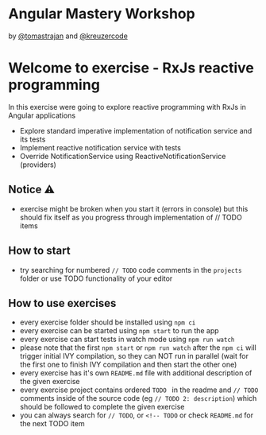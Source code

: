 # Angular Mastery Workshop

by [@tomastrajan](https://twitter.com/tomastrajan) and [@kreuzercode](https://twitter.com/kreuzercode)

# Welcome to exercise - RxJs reactive programming

In this exercise were going to explore reactive programming with RxJs in Angular applications

- Explore standard imperative implementation of notification service and its tests
- Implement reactive notification service with tests
- Override NotificationService using ReactiveNotificationService (providers)


## Notice ⚠️

- exercise might be broken when you start it (errors in console) but this should fix itself as you progress through implementation of // TODO items


## How to start

- try searching for numbered `// TODO` code comments in the `projects` folder or use TODO functionality of your editor 


## How to use exercises

- every exercise folder should be installed using `npm ci`
- every exercise can be started using `npm start` to run the app
- every exercise can start tests in watch mode using `npm run watch`
- please note that the first `npm start` or `npm run watch` after the `npm ci` will trigger initial IVY compilation, so they can NOT run in parallel (wait for the first one to finish IVY compilation and then start the other one)
- every exercise has it's own `README.md` file with additional description of the given exercise
- every exercise project contains ordered `TODO ` in the readme and `// TODO` comments inside of the source code (eg `// TODO 2: description`) which should be followed to complete the given exercise
- you can always search for `// TODO`, or `<!-- TODO` or check `README.md` for the next TODO item
